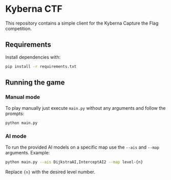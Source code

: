 # Kyberna CTF

This repository contains a simple client for the Kyberna Capture the Flag competition.

## Requirements

Install dependencies with:

```bash
pip install -r requirements.txt
```

## Running the game

### Manual mode

To play manually just execute `main.py` without any arguments and follow the prompts:

```bash
python main.py
```

### AI mode

To run the provided AI models on a specific map use the `--ais` and `--map` arguments. Example:

```bash
python main.py --ais DijkstraAI,InterceptAI2 --map level-{n}
```

Replace `{n}` with the desired level number.
